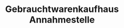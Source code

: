 ---
title: "Gebrauchtwarenkaufhaus Annahmestelle"
url: /unsleben/gebrauchtwarenkaufhaus-annahmestelle/
shop: Gebrauchtwaren
---